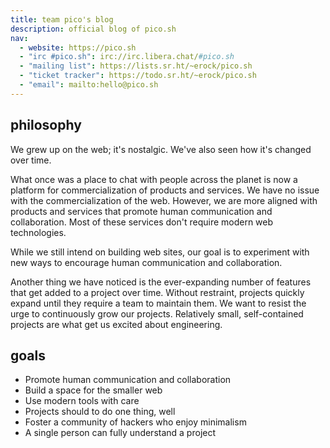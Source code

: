 ```yaml
---
title: team pico's blog
description: official blog of pico.sh
nav:
  - website: https://pico.sh
  - "irc #pico.sh": irc://irc.libera.chat/#pico.sh
  - "mailing list": https://lists.sr.ht/~erock/pico.sh
  - "ticket tracker": https://todo.sr.ht/~erock/pico.sh
  - "email": mailto:hello@pico.sh
---
```


## philosophy

We grew up on the web; it's nostalgic. We've also seen how it's changed over
time.

What once was a place to chat with people across the planet is now a platform
for commercialization of products and services. We have no issue with the
commercialization of the web. However, we are more aligned with products and
services that promote human communication and collaboration. Most of these
services don't require modern web technologies.

While we still intend on building web sites, our goal is to experiment with new
ways to encourage human communication and collaboration.

Another thing we have noticed is the ever-expanding number of features that get
added to a project over time. Without restraint, projects quickly expand until
they require a team to maintain them. We want to resist the urge to continuously grow
our projects. Relatively small, self-contained projects are what get us excited
about engineering.

## goals

- Promote human communication and collaboration
- Build a space for the smaller web
- Use modern tools with care
- Projects should to do one thing, well
- Foster a community of hackers who enjoy minimalism
- A single person can fully understand a project
